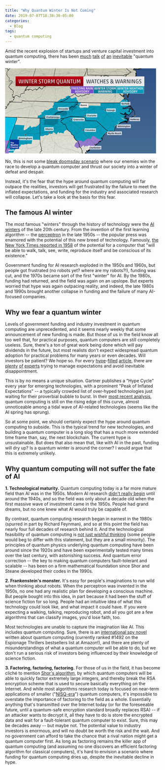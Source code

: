 ```yaml
---
title: "Why Quantum Winter Is Not Coming"
date: 2019-07-07T18:38:30-05:00
categories:
  - Blog
tags:
  - quantum computing
---
```


Amid the recent explosion of startups and venture capital investment into quantum computing, there has been [much](https://www.economist.com/business/2018/08/18/the-race-is-on-to-dominate-quantum-computing) [talk](https://www.businessinsider.com/vcs-are-investing-in-quantum-startups-but-expect-a-quantum-winter-2019-3) [of](https://quantumcomputingreport.com/our-take/is-a-quantum-winter-coming/) [an](https://news.ycombinator.com/item?id=17429382) [inevitable](https://www.hybridquantumlab.com/thinkquantum/2019/3/17/avoiding-the-quantum-winter) "quantum winter".

<img src="/images/quantum-winter.jpg" alt="Map of Winter Storm Quantum" width="490" />

No, this is not some [bleak doomsday scenario](http://threatcasting.com/wp-content/uploads/2018/11/QUANTUM-WINTER_low-res.pdf) where our enemies win the race to develop a quantum computer and thrust our society into a winter of defeat and despair.

Instead, it's the fear that the hype around quantum computing will far outpace the realities, investors will get frustrated by the failure to meet the inflated expectations, and funding for the industry and associated research will collapse. Let's take a look at the basis for this fear.

## The famous AI winter

The most famous "winters" through the history of technology were the [AI winters](https://en.wikipedia.org/wiki/AI_winter) of the late 20th century. From the invention of the first learning algorithm -- the [perceptron](https://en.wikipedia.org/wiki/Perceptron) in the late 1950s -- the popular press was enamored with the potential of this new breed of technology. Famously, [the New York Times reported in 1958](https://www.nytimes.com/1958/07/08/archives/new-navy-device-learns-by-doing-psychologist-shows-embryo-of.html) of the potential for a computer that "will be able to walk, talk, see, write, reproduce itself and be conscious of its existence."

Government funding for AI research exploded in the 1950s and 1960s, but people got frustrated (no robots yet? where are my robots?!), funding was cut, and the 1970s became sort of the first "winter" for AI. By the 1980s, funding had returned, and the field was again on an upslope. But experts worried that hype was again outpacing reality, and indeed, the late 1980s and 1990s brought another collapse in funding and the failure of many AI-focused companies.

## Why we fear a quantum winter

Levels of government funding and industry investment in quantum computing are unprecedented, and it seems nearly weekly that some announcement of new funding is made. But those of us in the field know all too well that, for practical purposes, quantum computers are still completely useless. Sure, there's a ton of great work being done which will pay dividends in the future, but most realists don't expect widespread quantum adoption for practical problems for many years or even decades. Will investors be patient? We hope so. For every [hype](https://superposition.com/2018/02/13/countdown-to-a-quantum-computing-chip/)-[filled](https://fortune.com/longform/business-quantum-computing/) [article](https://futurism.com/scientists-building-quantum-computer-acts-like-brain), there are [plenty](https://www.scottaaronson.com/blog/) [of](https://phys.org/news/2017-08-hype-cash-muddying-quantum.html) [experts](https://www.nap.edu/read/25196/chapter/1) trying to manage expectations and avoid inevitable disappointment.

This is by no means a unique situation. Gartner publishes a "Hype Cycle" every year for emerging technologies, with a prominent "Peak of Inflated Expectations" -- a typically crowded list of over-hyped technologies just waiting for their proverbial bubble to burst. In their [most recent analysis](https://www.gartner.com/smarterwithgartner/5-trends-emerge-in-gartner-hype-cycle-for-emerging-technologies-2018/), quantum computing is still on the rising edge of this curve, almost unnoticeable among a tidal wave of AI-related technologies (seems like the AI spring has sprung).

So at some point, we should certainly expect the hype around quantum computing to subside. This is the typical trend for new technologies, and building a quantum computer is a long slog that has a much more extended time frame than, say, the next blockchain. The current hype is unsustainable. But does that also mean that, like with AI in the past, funding will dry up? Is a quantum winter is around the corner? I would argue that this is extremely unlikely.

## Why quantum computing will not suffer the fate of AI

**1. Technological maturity.** Quantum computing today is a far more mature field than AI was in the 1950s. Modern AI research [didn't really begin](https://en.wikipedia.org/wiki/Artificial_intelligence#History) until around the 1940s, and so the field was only about a decade old when the first massive wave of investment came in the 1950s. People had grand dreams, but no one knew what AI would truly be capable of.

By contrast, quantum computing research began in earnest in the 1980s (spurred in part by Richard Feynman), and so at this point the field has nearly four full decades of research behind it. And the technological feasibility of quantum computing is [not just wishful thinking](https://www.scottaaronson.com/blog/?p=124) (some people would beg to differ with this statement, but they are a small minority). The principles of quantum physics underlying quantum computing have been around since the 1920s and have been experimentally tested many times over the last century, with astonishing success. And quantum error correction -- the key to making quantum computers fault-tolerant and scalable -- has been on a firm mathematical foundation since Shor and Steane developed their codes in the 1990s.

**2. Frankenstein's monster.** It's easy for people's imaginations to run wild when thinking about robots. When the perceptron was invented in the 1950s, no one had any realistic plan for developing a conscious machine. But people bought into this idea, in part because it had been the stuff of science fiction for so long. People had an intuitive idea of what this technology could look like, and what impact it could have. If you were expecting a walking, talking, reproducing robot, and all you got are a few algorithms that can classify images, you'd lose faith, too.

Most technologies are unable to capture the imagination like AI. This includes quantum computing. Sure, there is an [international spy novel](https://www.amazon.com/Quantum-Spy-Thriller-David-Ignatius/dp/0393254151) written about quantum computing (currently ranked #1492 on the Espionage Thrillers bestsellers list at Amazon!), and there are plenty of misunderstandings of what a quantum computer will be able to do, but we don't run a serious risk of investors being influenced by their knowledge of science fiction.

**3. Factoring, factoring, factoring.** For those of us in the field, it has become cliché to mention [Shor's algorithm](https://arxiv.org/abs/quant-ph/9508027v2), by which quantum computers will be able to quickly factor extremely large integers, and thereby break the RSA encryption scheme that is used to secure basically everything on the Internet. And while most algorithms research today is focused on near-term applications of smaller ("[NISQ-era](https://arxiv.org/abs/1801.00862)") quantum computers, it's impossible to overstate the importance of factoring to the field as a whole. Essentially anything that's transmitted over the Internet today (or for the foreseeable future, until a quantum-safe encryption standard broadly replaces RSA) -- if an attacker wants to decrypt it, all they have to do is store the encrypted data and wait for a fault-tolerant quantum computer to exist. Sure, this may be decades away -- but maybe not. The potential value to industry investors is enormous, and will no doubt be worth the risk and the wait. And no government can afford to take the chance that a rival nation might get a quantum computer first. As long as factoring remains the killer app of quantum computing (and assuming no one discovers an efficient factoring algorithm for classical computers), it's hard to envision a scenario where funding for quantum computing dries up, despite the inevitable decline in hype.